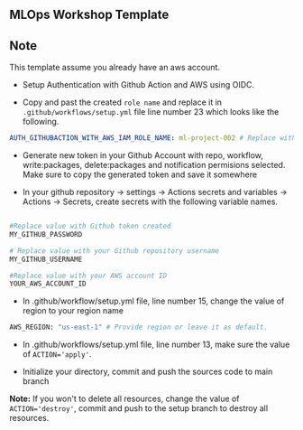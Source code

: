 ## MLOps Workshop Template

## Note
This template assume you already have an aws account.

* Setup Authentication with Github Action and AWS using OIDC.

* Copy and past the created `role name` and replace it in `.github/workflows/setup.yml` file line number 23 which looks like the following.

```yml
AUTH_GITHUBACTION_WITH_AWS_IAM_ROLE_NAME: ml-project-002 # Replace with Role Name
```

* Generate new token in your Github Account with repo, workflow, write:packages, delete:packages and notification permisions selected. Make sure to copy the generated token and save it somewhere

* In your github repository -> settings -> Actions secrets and variables -> Actions -> Secrets, create secrets with the following variable names.
```bash

#Replace value with Github token created
MY_GITHUB_PASSWORD

# Replace value with your Github repository username
MY_GITHUB_USERNAME

#Replace value with your AWS account ID
YOUR_AWS_ACCOUNT_ID
```

* In .github/workflow/setup.yml file, line number 15, change the value of region to your region name
```bash
AWS_REGION: "us-east-1" # Provide region or leave it as default.
```

* In .github/workflows/setup.yml file, line number 13, make sure the value of `ACTION='apply'`.

* Initialize your directory, commit and push the sources code to main branch

**Note:** If you won't to delete all resources, change the value of `ACTION='destroy'`, commit and push to the setup branch to destroy all resources.
